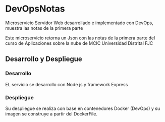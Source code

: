 # DevOpsNotas
Microservicio Servidor Web desarrollado e implementado con DevOps, muestra las notas de la primera parte

Este microservicio retorna un Json con las notas de la primera parte del curso de Aplicaciones sobre la nube de MCIC Universidad Distrital FJC


## Desarrollo y Despliegue
### Desarrollo

EL servicio se desarrollo con Node js y framework Express

### Despliegue

Su despliegue se realiza con base en contenedores Docker (DevOps) y su imagen se construye a partir del DockerFile.
